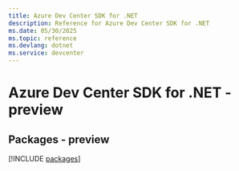 ```yaml
---
title: Azure Dev Center SDK for .NET
description: Reference for Azure Dev Center SDK for .NET
ms.date: 05/30/2025
ms.topic: reference
ms.devlang: dotnet
ms.service: devcenter
---
```

# Azure Dev Center SDK for .NET - preview
## Packages - preview
[!INCLUDE [packages](dev-center-index.md)]